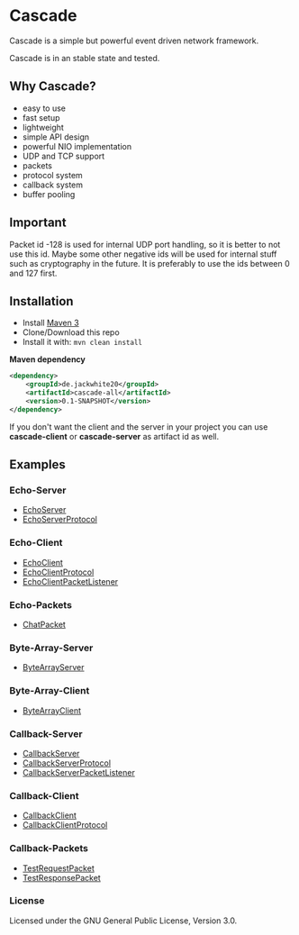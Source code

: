 # Cascade
Cascade is a simple but powerful event driven network framework.

Cascade is in an stable state and tested.

## Why Cascade?

- easy to use
- fast setup
- lightweight
- simple API design
- powerful NIO implementation
- UDP and TCP support
- packets
- protocol system
- callback system
- buffer pooling

## Important
Packet id -128 is used for internal UDP port handling, so it is better to not use this id. Maybe some other negative ids will be used for internal stuff such as cryptography in the future. 
It is preferably to use the ids between 0 and 127 first.

## Installation

- Install [Maven 3](http://maven.apache.org/download.cgi)
- Clone/Download this repo
- Install it with: ```mvn clean install```

**Maven dependency**
```xml
<dependency>
    <groupId>de.jackwhite20</groupId>
    <artifactId>cascade-all</artifactId>
    <version>0.1-SNAPSHOT</version>
</dependency>
```

If you don't want the client and the server in your project you can use **cascade-client** or **cascade-server** as artifact id as well.

## Examples

### Echo-Server
- [EchoServer](https://github.com/JackWhite20/Cascade/blob/master/Example/src/main/java/de/jackwhite20/cascade/example/server/echo/EchoServer.java)
- [EchoServerProtocol](https://github.com/JackWhite20/Cascade/blob/master/Example/src/main/java/de/jackwhite20/cascade/example/server/echo/EchoServerProtocol.java)

### Echo-Client
- [EchoClient](https://github.com/JackWhite20/Cascade/blob/master/Example/src/main/java/de/jackwhite20/cascade/example/client/echo/EchoClient.java)
- [EchoClientProtocol](https://github.com/JackWhite20/Cascade/blob/master/Example/src/main/java/de/jackwhite20/cascade/example/client/echo/EchoClientProtocol.java)
- [EchoClientPacketListener](https://github.com/JackWhite20/Cascade/blob/master/Example/src/main/java/de/jackwhite20/cascade/example/client/echo/EchoClientPacketListener.java)

### Echo-Packets
- [ChatPacket](https://github.com/JackWhite20/Cascade/blob/master/Example/src/main/java/de/jackwhite20/cascade/example/shared/echo/ChatPacket.java)

### Byte-Array-Server
- [ByteArrayServer](https://github.com/JackWhite20/Cascade/blob/master/Example/src/main/java/de/jackwhite20/cascade/example/server/bytes/ByteArrayServer.java)

### Byte-Array-Client
- [ByteArrayClient](https://github.com/JackWhite20/Cascade/blob/master/Example/src/main/java/de/jackwhite20/cascade/example/client/bytes/ByteArrayClient.java)

### Callback-Server
- [CallbackServer](https://github.com/JackWhite20/Cascade/blob/master/Example/src/main/java/de/jackwhite20/cascade/example/server/callback/CallbackServer.java)
- [CallbackServerProtocol](https://github.com/JackWhite20/Cascade/blob/master/Example/src/main/java/de/jackwhite20/cascade/example/server/callback/CallbackServerProtocol.java)
- [CallbackServerPacketListener](https://github.com/JackWhite20/Cascade/blob/master/Example/src/main/java/de/jackwhite20/cascade/example/server/callback/CallbackServerPacketListener.java)

### Callback-Client
- [CallbackClient](https://github.com/JackWhite20/Cascade/blob/master/Example/src/main/java/de/jackwhite20/cascade/example/client/callback/CallbackClient.java)
- [CallbackClientProtocol](https://github.com/JackWhite20/Cascade/blob/master/Example/src/main/java/de/jackwhite20/cascade/example/client/callback/CallbackClientProtocol.java)

### Callback-Packets
- [TestRequestPacket](https://github.com/JackWhite20/Cascade/blob/master/Example/src/main/java/de/jackwhite20/cascade/example/shared/callback/TestRequestPacket.java)
- [TestResponsePacket](https://github.com/JackWhite20/Cascade/blob/master/Example/src/main/java/de/jackwhite20/cascade/example/shared/callback/TestResponsePacket.java)

### License

Licensed under the GNU General Public License, Version 3.0.
